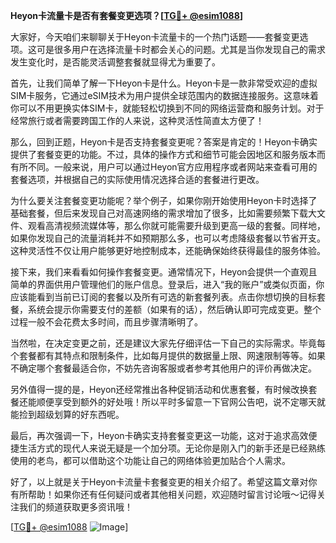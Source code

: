 **Heyon卡流量卡是否有套餐变更选项？[[TG💪+ @esim1088](https://t.me/s/esim1088)]**

大家好，今天咱们来聊聊关于Heyon卡流量卡的一个热门话题——套餐变更选项。这可是很多用户在选择流量卡时都会关心的问题。尤其是当你发现自己的需求发生变化时，是否能灵活调整套餐就显得尤为重要了。

首先，让我们简单了解一下Heyon卡是什么。Heyon卡是一款非常受欢迎的虚拟SIM卡服务，它通过eSIM技术为用户提供全球范围内的数据连接服务。这意味着你可以不用更换实体SIM卡，就能轻松切换到不同的网络运营商和服务计划。对于经常旅行或者需要跨国工作的人来说，这种灵活性简直太方便了！

那么，回到正题，Heyon卡是否支持套餐变更呢？答案是肯定的！Heyon卡确实提供了套餐变更的功能。不过，具体的操作方式和细节可能会因地区和服务版本而有所不同。一般来说，用户可以通过Heyon官方应用程序或者网站来查看可用的套餐选项，并根据自己的实际使用情况选择合适的套餐进行更改。

为什么要关注套餐变更功能呢？举个例子，如果你刚开始使用Heyon卡时选择了基础套餐，但后来发现自己对高速网络的需求增加了很多，比如需要频繁下载大文件、观看高清视频流媒体等，那么你就可能需要升级到更高一级的套餐。同样地，如果你发现自己的流量消耗并不如预期那么多，也可以考虑降级套餐以节省开支。这种灵活性不仅让用户能够更好地控制成本，还能确保始终获得最佳的服务体验。

接下来，我们来看看如何操作套餐变更。通常情况下，Heyon会提供一个直观且简单的界面供用户管理他们的账户信息。登录后，进入“我的账户”或类似页面，你应该能看到当前已订阅的套餐以及所有可选的新套餐列表。点击你想切换的目标套餐，系统会提示你需要支付的差额（如果有的话），然后确认即可完成变更。整个过程一般不会花费太多时间，而且步骤清晰明了。

当然啦，在决定变更之前，还是建议大家先仔细评估一下自己的实际需求。毕竟每个套餐都有其特点和限制条件，比如每月提供的数据量上限、网速限制等等。如果不确定哪个套餐最适合你，不妨先咨询客服或者参考其他用户的评价再做决定。

另外值得一提的是，Heyon还经常推出各种促销活动和优惠套餐，有时候改换套餐还能顺便享受到额外的好处哦！所以平时多留意一下官网公告吧，说不定哪天就能捡到超级划算的好东西呢。

最后，再次强调一下，Heyon卡确实支持套餐变更这一功能，这对于追求高效便捷生活方式的现代人来说无疑是一个加分项。无论你是刚入门的新手还是已经熟练使用的老鸟，都可以借助这个功能让自己的网络体验更加贴合个人需求。

好了，以上就是关于Heyon卡流量卡套餐变更的相关介绍了。希望这篇文章对你有所帮助！如果你还有任何疑问或者其他相关问题，欢迎随时留言讨论哦～记得关注我们的频道获取更多资讯哦！

[[TG💪+ @esim1088](https://t.me/s/esim1088) ![Image](https://i.postimg.cc/4NQfJmqS/Snipaste-2025-05-13-00-14-12.png)]